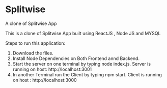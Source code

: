 # Splitwise
A clone of Splitwise App


This is a clone of Splitwise App built using ReactJS , Node JS and MYSQL

Steps to run this application:

1) Download the files.
2) Install Node Dependencies on Both Frontend annd Backend.
3) Start the server on one terminal by typing node index.js. Server is running on host: http://localhost:3001
4) In another Terminal run the Client by typing npm start. Client is running on host : http://localhost:3000


